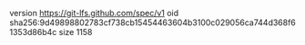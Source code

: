 version https://git-lfs.github.com/spec/v1
oid sha256:9d49898802783cf738cb15454463604b3100c029056ca744d368f61353d86b4c
size 1158
